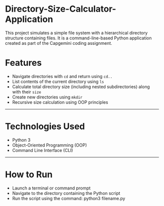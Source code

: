 # Directory-Size-Calculator-Application

This project simulates a simple file system with a hierarchical directory structure containing files. It is a command-line-based Python application created as part of the Capgemini coding assignment.

# Features

- Navigate directories with `cd` and return using `cd..`
- List contents of the current directory using `ls`
- Calculate total directory size (including nested subdirectories) along with their `size`
- Create new directories using `mkdir`
- Recursive size calculation using OOP principles

---

# Technologies Used

- Python 3
- Object-Oriented Programming (OOP)
- Command Line Interface (CLI)


---

# How to Run

- Launch a terminal or command prompt
- Navigate to the directory containing the Python script
- Run the script using the command:
      python3 filename.py


